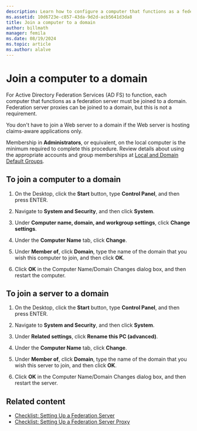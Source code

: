 ```yaml
---
description: Learn how to configure a computer that functions as a federation server to join it to a domain.
ms.assetid: 10d6723e-c857-43da-9d2d-acb5641d3da8
title: Join a computer to a domain
author: billmath
manager: femila
ms.date: 08/19/2024
ms.topic: article
ms.author: alalve
---
```


# Join a computer to a domain

For Active Directory Federation Services (AD FS) to function, each computer that functions as a federation server must be joined to a domain. Federation server proxies can be joined to a domain, but this is not a requirement.

You don't have to join a Web server to a domain if the Web server is hosting claims-aware applications only.

Membership in **Administrators**, or equivalent, on the local computer is the minimum required to complete this procedure. Review details about using the appropriate accounts and group memberships at [Local and Domain Default Groups](/previous-versions/orphan-topics/ws.10/dd728026(v=ws.10)).

## To join a computer to a domain

1. On the Desktop, click the **Start** button, type **Control Panel**, and then press ENTER.

1. Navigate to **System and Security**, and then click **System**.

1. Under **Computer name, domain, and workgroup settings**, click **Change settings**.

1. Under the **Computer Name** tab, click **Change**.

1. Under **Member of**, click **Domain**, type the name of the domain that you wish this computer to join, and then click **OK**.

1. Click **OK** in the Computer Name/Domain Changes dialog box, and then restart the computer.

## To join a server to a domain

1. On the Desktop, click the **Start** button, type **Control Panel**, and then press ENTER.

1. Navigate to **System and Security**, and then click **System**.

1. Under **Related settings**, click **Rename this PC (advanced)**.

1. Under the **Computer Name** tab, click **Change**.

1. Under **Member of**, click **Domain**, type the name of the domain that you wish this server to join, and then click **OK**.

1. Click **OK** in the Computer Name/Domain Changes dialog box, and then restart the server.

## Related content

- [Checklist: Setting Up a Federation Server](Checklist--Setting-Up-a-Federation-Server.md)
- [Checklist: Setting Up a Federation Server Proxy](Checklist--Setting-Up-a-Federation-Server-Proxy.md)
